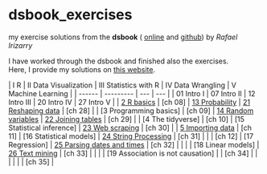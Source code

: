 # dsbook_exercises
my exercise solutions from the **dsbook** (
[online](https://rafalab.github.io/dsbook) and
[github](https://github.com/rafalab/dsbook))
by *Rafael Irizarry*



I have worked through the dsbook and finished also the exercises.   
Here, I provide my solutions on [this website](https://braunschweig.github.io/dsbook_exercises/).

| I R    |    II Data Visualization | III Statistics with R | IV Data Wrangling | V Machine Learning |
| ------  | --------- | --- |  --- |
| 01 Intro I  | 07 Intro II | 12 Intro III | 20 Intro IV | 27 Intro V |
| [2 R basics](ex_03_r_basics.html) |  [ch 08] | [13 Probability](ex_13_probability.html) | [21 Reshaping data](ex_22_reshaping_data.html) | [ch 28] |
| [3 Programming basics]  |  [ch 09] | [14 Random variables](ex_14_random_variables.html) | [22 Joining tables](ex_23_joining_tables.html)    | [ch 29] |
| [4 The tidyverse]  |  [ch 10] | [15 Statistical inference] | [23 Web scraping](ex_24_web_scraping.html)    | [ch 30] |
| [5 Importing data](ex_06_importing_data.html) |  [ch 11] | [16 Statistical models] | [24 String Processing](ex_24_string_processing.html)  |  [ch 31] |
|   | [ch 12] | [17 Regression] | [25 Parsing dates and times](ex_26_parsing_dates_and_times.html)   | [ch 32] |
|   |    | [18 Linear models] | [26 Text mining](ex_27_text_mining.html)  | [ch 33] |
|   |    | [19 Association is not causation] |    | [ch 34] |
|   |    |  |    | [ch 35] |



